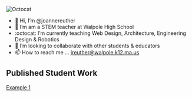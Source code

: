 ![Octocat](https://user-images.githubusercontent.com/86889241/201698262-2a8d5a5f-73b4-4c3a-b589-0eb6fe9a6cf9.png)
- 👋 Hi, I’m @joannereuther
- 👀 I’m am a STEM teacher at Walpole High School
- :octocat: I’m currently teaching Web Design, Architecture, Engineering Design & Robotics
- :information_desk_person: I’m looking to collaborate with other students & educators
- 📫 How to reach me ... jreuther@walpole.k12.ma.us

## Published Student Work
[Example 1](https://joannereuther.github.io/example/)
<!---
joannereuther/joannereuther is a ✨ special ✨ repository because its `README.md` (this file) appears on your GitHub profile.
You can click the Preview link to take a look at your changes.
--->
